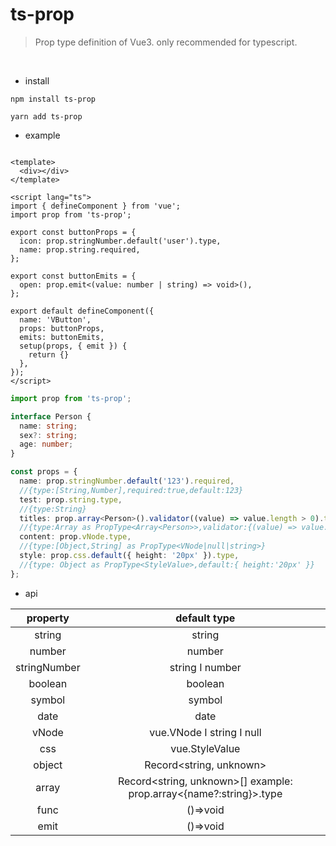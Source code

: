 # ts-prop

>Prop type definition of Vue3. only recommended for typescript.

<br/>

* install
```shell
npm install ts-prop

yarn add ts-prop
```
* example

```vue

<template>
  <div></div>
</template>

<script lang="ts">
import { defineComponent } from 'vue';
import prop from 'ts-prop';

export const buttonProps = {
  icon: prop.stringNumber.default('user').type,
  name: prop.string.required,
};

export const buttonEmits = {
  open: prop.emit<(value: number | string) => void>(),
};

export default defineComponent({
  name: 'VButton',
  props: buttonProps,
  emits: buttonEmits,
  setup(props, { emit }) {
    return {}
  },
});
</script>

```

```ts
import prop from 'ts-prop';

interface Person {
  name: string;
  sex?: string;
  age: number;
}

const props = {
  name: prop.stringNumber.default('123').required,
  //{type:[String,Number],required:true,default:123}
  test: prop.string.type,
  //{type:String}
  titles: prop.array<Person>().validator((value) => value.length > 0).type,
  //{type:Array as PropType<Array<Person>>,validator:{(value) => value.length > 0}}
  content: prop.vNode.type,
  //{type:[Object,String] as PropType<VNode|null|string>}
  style: prop.css.default({ height: '20px' }).type,
  //{type: Object as PropType<StyleValue>,default:{ height:'20px' }}
};
```

* api

| property | default type | 
|:---------:|:---------:|
| string | string|
| number |number|
| stringNumber | string  &Iota; number|
| boolean | boolean |
| symbol | symbol |
| date | date |
| vNode | vue.VNode &Iota; string &Iota; null |
| css | vue.StyleValue |
| object | Record<string, unknown> |
| array | Record<string, unknown>[] example: prop.array<{name?:string}>.type|
| func | ()=>void |
| emit | ()=>void |


